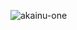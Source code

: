 
![akainu-one](https://user-images.githubusercontent.com/112702284/188143465-bb98e16c-4ab2-4245-bf46-97922bba5ee9.gif)
